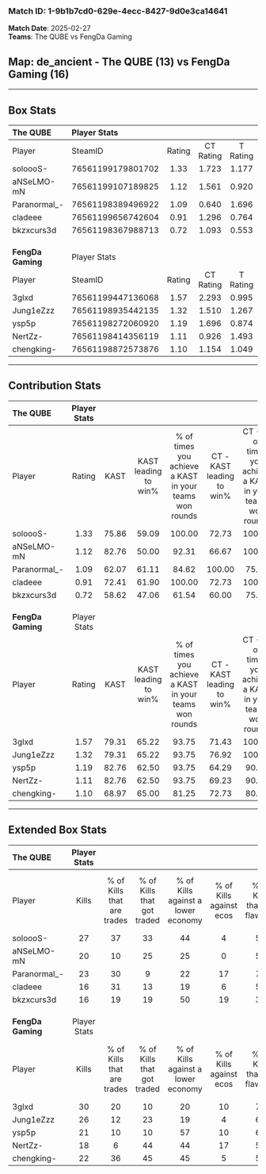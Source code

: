 ### Match ID: 1-9b1b7cd0-629e-4ecc-8427-9d0e3ca14641  
**Match Date**: 2025-02-27  
**Teams**: The QUBE vs FengDa Gaming  

## **Map**: de_ancient - The QUBE (13) vs FengDa Gaming (16)  
---  

## Box Stats  

| **The QUBE**      | Player Stats      |        |           |          |       |       |       |         |        |      |     |
| :- | :- | :-: | :-: | :-: | :-: | :-: | :-: | :-: | :-: | :-: | :-: |
| Player            | SteamID           | Rating | CT Rating | T Rating | KAST  |  ADR  | Kills | Assists | Deaths | K/D  | HS% |
| soloooS-          | 76561199179801702 |  1.33  |   1.723   |  1.177   | 75.86 | 99.0  |  27   |   10    |   24   | 1.13 | 62  |
| aNSeLMO-mN        | 76561199107189825 |  1.12  |   1.561   |  0.920   | 82.76 | 82.5  |  20   |   10    |   24   | 0.83 | 60  |
| Paranormal_-      | 76561198389496922 |  1.09  |   0.640   |  1.696   | 62.07 | 94.4  |  23   |    4    |   23   | 1.00 | 52  |
| cladeee           | 76561199656742604 |  0.91  |   1.296   |  0.764   | 72.41 | 67.6  |  16   |    9    |   22   | 0.73 | 50  |
| bkzxcurs3d        | 76561198367988713 |  0.72  |   1.093   |  0.553   | 58.62 | 59.2  |  16   |    2    |   24   | 0.67 | 31  |
|                   |                   |        |           |          |       |       |       |         |        |      |     |
|                   |                   |        |           |          |       |       |       |         |        |      |     |
|                   |                   |        |           |          |       |       |       |         |        |      |     |
| **FengDa Gaming** | Player Stats      |        |           |          |       |       |       |         |        |      |     |
| Player            | SteamID           | Rating | CT Rating | T Rating | KAST  |  ADR  | Kills | Assists | Deaths | K/D  | HS% |
| 3glxd             | 76561199447136068 |  1.57  |   2.293   |  0.995   | 79.31 | 105.8 |  30   |    4    |   17   | 1.76 | 23  |
| Jung1eZzz         | 76561198935442135 |  1.32  |   1.510   |  1.267   | 79.31 | 90.8  |  26   |    5    |   22   | 1.18 | 61  |
| ysp5p             | 76561198272060920 |  1.19  |   1.696   |  0.874   | 82.76 | 65.6  |  21   |   10    |   19   | 1.11 | 47  |
| NertZz-           | 76561198414356119 |  1.11  |   0.926   |  1.493   | 82.76 | 85.9  |  18   |   10    |   22   | 0.82 | 33  |
| chengking-        | 76561198872573876 |  1.10  |   1.154   |  1.049   | 68.97 | 82.2  |  22   |    7    |   22   | 1.00 | 40  |
---  

## Contribution Stats  

| **The QUBE**      | Player Stats |       |                      |                                                        |                           |                                                             |                          |                                                            |
| :- | :-: | :-: | :-: | :-: | :-: | :-: | :-: | :-: |
| Player            |    Rating    | KAST  | KAST leading to win% | % of times you achieve a KAST in your teams won rounds | CT - KAST leading to win% | CT - % of times you achieve a KAST in your teams won rounds | T - KAST leading to win% | T - % of times you achieve a KAST in your teams won rounds |
| soloooS-          |     1.33     | 75.86 |        59.09         |                         100.00                         |           72.73           |                           100.00                            |          45.45           |                           100.00                           |
| aNSeLMO-mN        |     1.12     | 82.76 |        50.00         |                         92.31                          |           66.67           |                           100.00                            |          33.33           |                           80.00                            |
| Paranormal_-      |     1.09     | 62.07 |        61.11         |                         84.62                          |          100.00           |                            75.00                            |          41.67           |                           100.00                           |
| cladeee           |     0.91     | 72.41 |        61.90         |                         100.00                         |           72.73           |                           100.00                            |          50.00           |                           100.00                           |
| bkzxcurs3d        |     0.72     | 58.62 |        47.06         |                         61.54                          |           60.00           |                            75.00                            |          28.57           |                           40.00                            |
|                   |              |       |                      |                                                        |                           |                                                             |                          |                                                            |
|                   |              |       |                      |                                                        |                           |                                                             |                          |                                                            |
|                   |              |       |                      |                                                        |                           |                                                             |                          |                                                            |
| **FengDa Gaming** | Player Stats |       |                      |                                                        |                           |                                                             |                          |                                                            |
| Player            |    Rating    | KAST  | KAST leading to win% | % of times you achieve a KAST in your teams won rounds | CT - KAST leading to win% | CT - % of times you achieve a KAST in your teams won rounds | T - KAST leading to win% | T - % of times you achieve a KAST in your teams won rounds |
| 3glxd             |     1.57     | 79.31 |        65.22         |                         93.75                          |           71.43           |                           100.00                            |          55.56           |                           83.33                            |
| Jung1eZzz         |     1.32     | 79.31 |        65.22         |                         93.75                          |           76.92           |                           100.00                            |          50.00           |                           83.33                            |
| ysp5p             |     1.19     | 82.76 |        62.50         |                         93.75                          |           64.29           |                            90.00                            |          60.00           |                           100.00                           |
| NertZz-           |     1.11     | 82.76 |        62.50         |                         93.75                          |           69.23           |                            90.00                            |          54.55           |                           100.00                           |
| chengking-        |     1.10     | 68.97 |        65.00         |                         81.25                          |           72.73           |                            80.00                            |          55.56           |                           83.33                            |
---  

## Extended Box Stats  

| **The QUBE**      | Player Stats |                            |                            |                                    |                         |                              |                                 |        |                             |                                     |                          |                               |                            |
| :- | :-: | :-: | :-: | :-: | :-: | :-: | :-: | :-: | :-: | :-: | :-: | :-: | :-: |
| Player            |    Kills     | % of Kills that are trades | % of Kills that got traded | % of Kills against a lower economy | % of Kills against ecos | % of Kills that are flawless | % of Kills that are close duels | Deaths | % of Deaths that get traded | % of Deaths against a lower economy | % of Deaths against ecos | % of Deaths that are flawless | % of Deaths that are close |
| soloooS-          |      27      |             37             |             33             |                 44                 |            4            |              59              |                4                |   24   |             25              |                 21                  |            4             |              46               |             0              |
| aNSeLMO-mN        |      20      |             10             |             25             |                 25                 |            0            |              55              |               15                |   24   |             29              |                 29                  |            8             |              58               |             4              |
| Paranormal_-      |      23      |             30             |             9              |                 22                 |           17            |              70              |                9                |   23   |             22              |                 30                  |            4             |              78               |             9              |
| cladeee           |      16      |             31             |             13             |                 19                 |            6            |              56              |                6                |   22   |             27              |                 23                  |            5             |              64               |             0              |
| bkzxcurs3d        |      16      |             19             |             19             |                 50                 |           19            |              38              |               19                |   24   |             21              |                 21                  |            4             |              67               |             13             |
|                   |              |                            |                            |                                    |                         |                              |                                 |        |                             |                                     |                          |                               |                            |
|                   |              |                            |                            |                                    |                         |                              |                                 |        |                             |                                     |                          |                               |                            |
|                   |              |                            |                            |                                    |                         |                              |                                 |        |                             |                                     |                          |                               |                            |
| **FengDa Gaming** | Player Stats |                            |                            |                                    |                         |                              |                                 |        |                             |                                     |                          |                               |                            |
| Player            |    Kills     | % of Kills that are trades | % of Kills that got traded | % of Kills against a lower economy | % of Kills against ecos | % of Kills that are flawless | % of Kills that are close duels | Deaths | % of Deaths that get traded | % of Deaths against a lower economy | % of Deaths against ecos | % of Deaths that are flawless | % of Deaths that are close |
| 3glxd             |      30      |             20             |             10             |                 20                 |           10            |              70              |                7                |   17   |             29              |                 35                  |            6             |              65               |             18             |
| Jung1eZzz         |      26      |             12             |             23             |                 19                 |            4            |              62              |                8                |   22   |             18              |                 32                  |            0             |              45               |             9              |
| ysp5p             |      21      |             10             |             10             |                 57                 |           10            |              62              |               10                |   19   |             32              |                 26                  |            0             |              68               |             11             |
| NertZz-           |      18      |             6              |             44             |                 44                 |           17            |              56              |                0                |   22   |             23              |                 27                  |            0             |              45               |             14             |
| chengking-        |      22      |             36             |             45             |                 45                 |            5            |              55              |                0                |   22   |              5              |                 32                  |            9             |              68               |             0              |
